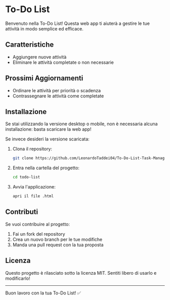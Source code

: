 # To-Do List

Benvenuto nella To-Do List! Questa web app ti aiuterà a gestire le tue attività in modo semplice ed efficace.

## Caratteristiche
- Aggiungere nuove attività
- Eliminare le attività completate o non necessarie

## Prossimi Aggiornamenti
- Ordinare le attività per priorità o scadenza
- Contrassegnare le attività come completate

## Installazione

Se stai utilizzando la versione desktop o mobile, non è necessaria alcuna installazione: basta scaricare la web app!

Se invece desideri la versione scaricata:

1. Clona il repository:
   ```sh
   git clone https://github.com/LeonardoTaddei04/To-Do-List-Task-Management-.git
   ```
2. Entra nella cartella del progetto:
   ```sh
   cd todo-list
   ```
3. Avvia l'applicazione:
   ```sh
   apri il file .html
   ```

## Contributi

Se vuoi contribuire al progetto:
1. Fai un fork del repository
2. Crea un nuovo branch per le tue modifiche
3. Manda una pull request con la tua proposta

## Licenza

Questo progetto è rilasciato sotto la licenza MIT. Sentiti libero di usarlo e modificarlo!

---

Buon lavoro con la tua To-Do List! ✅

